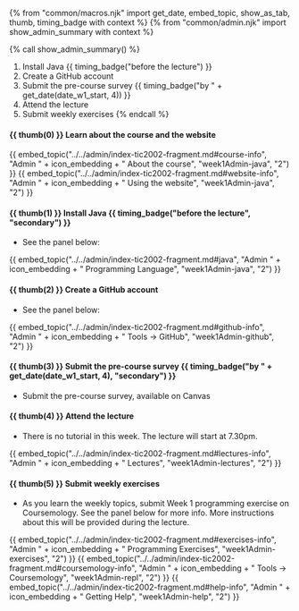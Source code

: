 {% from "common/macros.njk" import get_date, embed_topic, show_as_tab, thumb, timing_badge with context %}
{% from "common/admin.njk" import show_admin_summary with context %}

{% call show_admin_summary() %}
1. Install Java {{ timing_badge("before the lecture") }}
1. Create a GitHub account
1. Submit the pre-course survey  {{ timing_badge("by " + get_date(date_w1_start, 4)) }}
1. Attend the lecture
1. Submit weekly exercises
{% endcall %}

#### {{ thumb(0) }} Learn about the course and the website

{{ embed_topic("../../admin/index-tic2002-fragment.md#course-info", "Admin " + icon_embedding + " About the course", "week1Admin-java", "2") }}
{{ embed_topic("../../admin/index-tic2002-fragment.md#website-info", "Admin " + icon_embedding + " Using the website", "week1Admin-java", "2") }}


#### {{ thumb(1) }} Install Java {{ timing_badge("before the lecture", "secondary") }}

* See the panel below:

{{ embed_topic("../../admin/index-tic2002-fragment.md#java", "Admin " + icon_embedding + " Programming Language", "week1Admin-java", "2") }}


#### {{ thumb(2) }} Create a GitHub account

* See the panel below:

{{ embed_topic("../../admin/index-tic2002-fragment.md#github-info", "Admin " + icon_embedding + " Tools → GitHub", "week1Admin-github", "2") }}


#### {{ thumb(3) }} Submit the pre-course survey  {{ timing_badge("by " + get_date(date_w1_start, 4), "secondary") }}

* Submit the pre-course survey, available on Canvas

#### {{ thumb(4) }} Attend the lecture
* There is no tutorial in this week. The lecture will start at 7.30pm.

{{ embed_topic("../../admin/index-tic2002-fragment.md#lectures-info", "Admin " + icon_embedding + " Lectures", "week1Admin-lectures", "2") }}


#### {{ thumb(5) }} Submit weekly exercises

* As you learn the weekly topics, submit Week 1 programming exercise on Coursemology. See the panel below for more info. More instructions about this will be provided during the lecture.


{{ embed_topic("../../admin/index-tic2002-fragment.md#exercises-info", "Admin " + icon_embedding + " Programming Exercises", "week1Admin-exercises", "2") }}
{{ embed_topic("../../admin/index-tic2002-fragment.md#coursemology-info", "Admin " + icon_embedding + " Tools → Coursemology", "week1Admin-repl", "2") }}
{{ embed_topic("../../admin/index-tic2002-fragment.md#help-info", "Admin " + icon_embedding + " Getting Help", "week1Admin-help", "2") }}
